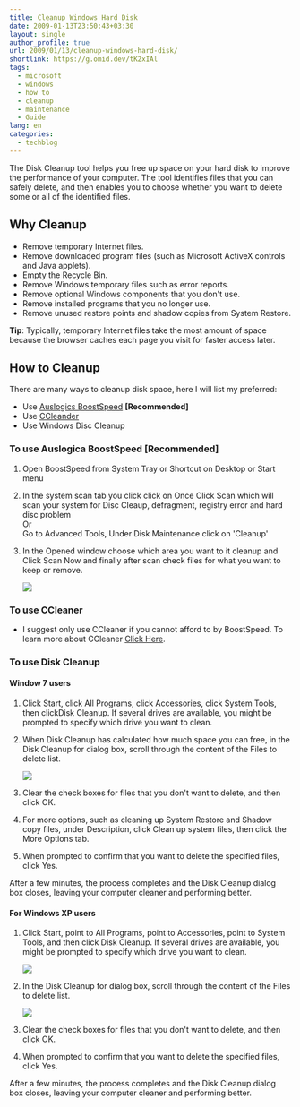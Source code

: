 ```yaml
---
title: Cleanup Windows Hard Disk
date: 2009-01-13T23:50:43+03:30
layout: single
author_profile: true
url: 2009/01/13/cleanup-windows-hard-disk/
shortlink: https://g.omid.dev/tK2xIAl
tags:
  - microsoft
  - windows
  - how to
  - cleanup
  - maintenance
  - Guide
lang: en
categories: 
  - techblog
---
```

The Disk Cleanup tool helps you free up space on your hard disk to improve the performance of your computer. The tool identifies files that you can safely delete, and then enables you to choose whether you want to delete some or all of the identified files.  

Why Cleanup
-----------

* Remove temporary Internet files.
* Remove downloaded program files (such as Microsoft ActiveX controls and Java applets).
* Empty the Recycle Bin.
* Remove Windows temporary files such as error reports.
* Remove optional Windows components that you don't use.
* Remove installed programs that you no longer use.
* Remove unused restore points and shadow copies from System Restore.

**Tip**: Typically, temporary Internet files take the most amount of space because the browser caches each page you visit for faster access later.

How to Cleanup
--------------

There are many ways to cleanup disk space, here I will list my preferred:

* Use [Auslogics BoostSpeed](/knowledge-base/programs/boostspeed) **\[Recommended\]**
* Use [CCleander](/knowledge-base/programs/ccleaner)
* Use Windows Disc Cleanup

### To use Auslogica BoostSpeed \[Recommended\]

1. Open BoostSpeed from System Tray or Shortcut on Desktop or Start menu
2. In the system scan tab you click click on Once Click Scan which will scan your system for Disc Cleaup, defragment, registry error and hard disc problem  
    Or  
    Go to Advanced Tools, Under Disk Maintenance click on 'Cleanup'
3. In the Opened window choose which area you want to it cleanup and Click Scan Now and finally after scan check files for what you want to keep or remove.  

    ![](/images/rsrc/1293366661674/computer/how-to/maintenance/cleanup-hard-disk/disk-cleaner.gif)

### To use CCleaner

* I suggest only use CCleaner if you cannot afford to by BoostSpeed. To learn more about CCleaner [Click Here](/knowledge-base/programs/ccleaner).

### To use Disk Cleanup

#### Window 7 users

1. Click Start, click All Programs, click Accessories, click System Tools, then clickDisk Cleanup. If several drives are available, you might be prompted to specify which drive you want to clean.
2. When Disk Cleanup has calculated how much space you can free, in the Disk Cleanup for dialog box, scroll through the content of the Files to delete list.  

    ![](/images/rsrc/1293366232196/computer/how-to/maintenance/cleanup-hard-disk/speed_screenshot1.jpg)

3. Clear the check boxes for files that you don't want to delete, and then click OK.
4. For more options, such as cleaning up System Restore and Shadow copy files, under Description, click Clean up system files, then click the More Options tab.
5. When prompted to confirm that you want to delete the specified files, click Yes.

After a few minutes, the process completes and the Disk Cleanup dialog box closes, leaving your computer cleaner and performing better.  

#### For Windows XP users

1. Click Start, point to All Programs, point to Accessories, point to System Tools, and then click Disk Cleanup. If several drives are available, you might be prompted to specify which drive you want to clean.  

    ![](/images/rsrc/1293366282108/computer/how-to/maintenance/cleanup-hard-disk/diskcleanup1.jpg)

2. In the Disk Cleanup for dialog box, scroll through the content of the Files to delete list.  

    ![](/images/rsrc/1293366264215/computer/how-to/maintenance/cleanup-hard-disk/diskcleanup2.jpg)

3. Clear the check boxes for files that you don't want to delete, and then click OK.
4. When prompted to confirm that you want to delete the specified files, click Yes.

After a few minutes, the process completes and the Disk Cleanup dialog box closes, leaving your computer cleaner and performing better.
